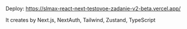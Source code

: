 Deploy: https://slmax-react-next-testovoe-zadanie-v2-beta.vercel.app/

It creates by Next.js, NextAuth, Tailwind, Zustand, TypeScript